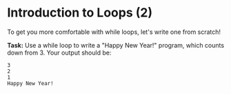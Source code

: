 # Introduction to Loops (2)

To get you more comfortable with while loops, let's write one from scratch!

**Task:** Use a while loop to write a "Happy New Year!" program, which counts down from 3. Your output should be:
```
3
2
1
Happy New Year!
```
